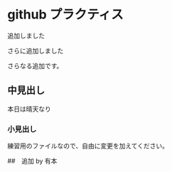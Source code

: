 # github プラクティス

追加しました

さらに追加しました

さらなる追加です。

## 中見出し

本日は晴天なり

### 小見出し

練習用のファイルなので、自由に変更を加えてください。

##　追加
by 有本
